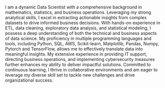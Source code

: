I am a dynamic Data Scientist with a comprehensive background in mathematics, statistics, and business operations. 
Leveraging my strong analytical skills, I excel in extracting actionable insights from complex datasets to drive informed business decisions. 
With hands-on experience in ETL, data cleaning, exploratory data analysis, and statistical modeling, I possess a deep understanding of both the technical and business aspects of data science.
My proficiency in multiple programming languages and tools, including Python, SQL, AWS, Scikit-learn, Matplotlib, Pandas, Numpy, Pytorch and TensorFlow, allows me to effectively translate data into meaningful insights. 
My extensive experience in providing IT support, directing business operations, and implementing cybersecurity measures further enhances my ability to deliver impactful solutions. 
Committed to continuous learning, I thrive in collaborative environments and am eager to leverage my diverse skill set to tackle new challenges and drive organizational success.
